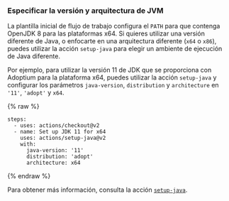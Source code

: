 ### Especificar la versión y arquitectura de JVM

La plantilla inicial de flujo de trabajo configura el `PATH` para que contenga OpenJDK 8 para las plataformas x64. Si quieres utilizar una versión diferente de Java, o enfocarte en una arquitectura diferente (`x64` o `x86`), puedes utilizar la acción `setup-java` para elegir un ambiente de ejecución de Java diferente.

Por ejemplo, para utilizar la versión 11 de JDK que se proporciona con Adoptium para la plataforma x64, puedes utilizar la acción `setup-java` y configurar los parámetros `java-version`, `distribution` y `architecture` en `'11'`, `'adopt'` y `x64`.

{% raw %}
```yaml{:copy}
steps:
  - uses: actions/checkout@v2
  - name: Set up JDK 11 for x64
    uses: actions/setup-java@v2
    with:
      java-version: '11'
      distribution: 'adopt'
      architecture: x64
```
{% endraw %}

Para obtener más información, consulta la acción [`setup-java`](https://github.com/actions/setup-java).

